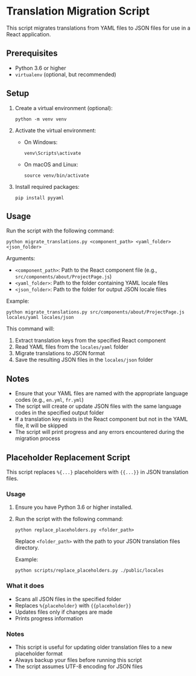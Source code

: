 # Translation Migration Script

This script migrates translations from YAML files to JSON files for use in a React application.

## Prerequisites

- Python 3.6 or higher
- `virtualenv` (optional, but recommended)

## Setup

1. Create a virtual environment (optional):

   ```
   python -m venv venv
   ```

2. Activate the virtual environment:

   - On Windows:
     ```
     venv\Scripts\activate
     ```
   - On macOS and Linux:
     ```
     source venv/bin/activate
     ```

3. Install required packages:
   ```
   pip install pyyaml
   ```

## Usage

Run the script with the following command:

```
python migrate_translations.py <component_path> <yaml_folder> <json_folder>
```

Arguments:

- `<component_path>`: Path to the React component file (e.g., `src/components/about/ProjectPage.js`)
- `<yaml_folder>`: Path to the folder containing YAML locale files
- `<json_folder>`: Path to the folder for output JSON locale files

Example:

```
python migrate_translations.py src/components/about/ProjectPage.js locales/yaml locales/json
```

This command will:

1. Extract translation keys from the specified React component
2. Read YAML files from the `locales/yaml` folder
3. Migrate translations to JSON format
4. Save the resulting JSON files in the `locales/json` folder

## Notes

- Ensure that your YAML files are named with the appropriate language codes (e.g., `en.yml`, `fr.yml`)
- The script will create or update JSON files with the same language codes in the specified output folder
- If a translation key exists in the React component but not in the YAML file, it will be skipped
- The script will print progress and any errors encountered during the migration process

## Placeholder Replacement Script

This script replaces `%{...}` placeholders with `{{...}}` in JSON translation files.

### Usage

1. Ensure you have Python 3.6 or higher installed.

2. Run the script with the following command:

   ```
   python replace_placeholders.py <folder_path>
   ```

   Replace `<folder_path>` with the path to your JSON translation files directory.

   Example:

   ```
   python scripts/replace_placeholders.py ./public/locales
   ```

### What it does

- Scans all JSON files in the specified folder
- Replaces `%{placeholder}` with `{{placeholder}}`
- Updates files only if changes are made
- Prints progress information

### Notes

- This script is useful for updating older translation files to a new placeholder format
- Always backup your files before running this script
- The script assumes UTF-8 encoding for JSON files
